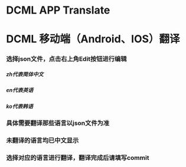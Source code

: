 # DCML APP Translate
# DCML 移动端（Android、IOS）翻译

### 选择json文件，点击右上角Edit按钮进行编辑

##### zh代表简体中文
##### en代表英语
##### ko代表韩语

### 具体需要翻译那些语言以json文件为准

### 未翻译的语言均已中文显示

### 选择对应的语言进行翻译，翻译完成后请填写commit
